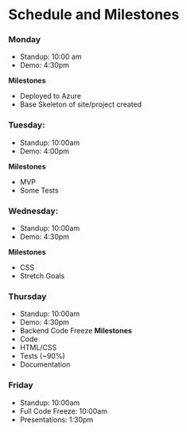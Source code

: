 # Schedule and Milestones

### Monday
- Standup: 10:00 am
- Demo: 4:30pm 

**Milestones**
- Deployed to Azure
- Base Skeleton of site/project created

### Tuesday:
- Standup: 10:00am
- Demo: 4:00pm 

**Milestones**
- MVP
- Some Tests

### Wednesday:
- Standup: 10:00am
- Demo: 4:30pm

**Milestones**
- CSS
- Stretch Goals

### Thursday
- Standup: 10:00am
- Demo: 4:30pm
- Backend Code Freeze 
**Milestones**
- Code
- HTML/CSS
- Tests (~90%)
- Documentation


### Friday
- Standup: 10:00am
- Full Code Freeze: 10:00am
- Presentations: 1:30pm
